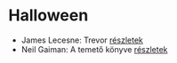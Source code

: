 # Halloween

- James Lecesne: Trevor [részletek](../_details/James%20Lecesne.md#id_1272)
- Neil Gaiman: A temető könyve [részletek](../_details/Neil%20Gaiman.md#id_1424)